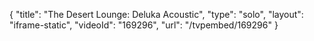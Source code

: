 {
    "title": "The Desert Lounge: Deluka Acoustic",
    "type": "solo",
    "layout": "iframe-static",
    "videoId": "169296",
    "url": "\/tvpembed\/169296"
}